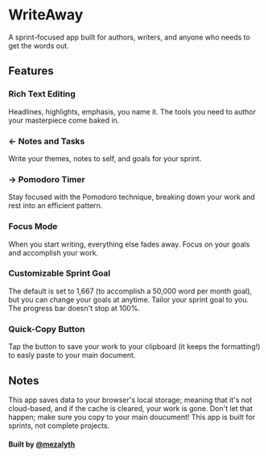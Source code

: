# WriteAway
A sprint-focused app built for authors, writers, and anyone who needs to get the words out.

## Features
### Rich Text Editing
Headlines, highlights, emphasis, you name it. The tools you need to author your masterpiece come baked in.

### <- Notes and Tasks
Write your themes, notes to self, and goals for your sprint.

### -> Pomodoro Timer
Stay focused with the Pomodoro technique, breaking down your work and rest into an efficient pattern.

### Focus Mode
When you start writing, everything else fades away. Focus on your goals and accomplish your work.

### Customizable Sprint Goal
The default is set to 1,667 (to accomplish a 50,000 word per month goal), but you can change your goals at anytime. Tailor your sprint goal to you. The progress bar doesn't stop at 100%.

### Quick-Copy Button
Tap the button to save your work to your clipboard (it keeps the formatting!) to easly paste to your main document.

## Notes
This app saves data to your browser's local storage; meaning that it's not cloud-based, and if the cache is cleared, your work is gone. Don't let that happen; make sure you copy to your main doucument! This app is built for sprints, not complete projects.

#### Built by [@mezalyth](https://x.com/mezalyth)
